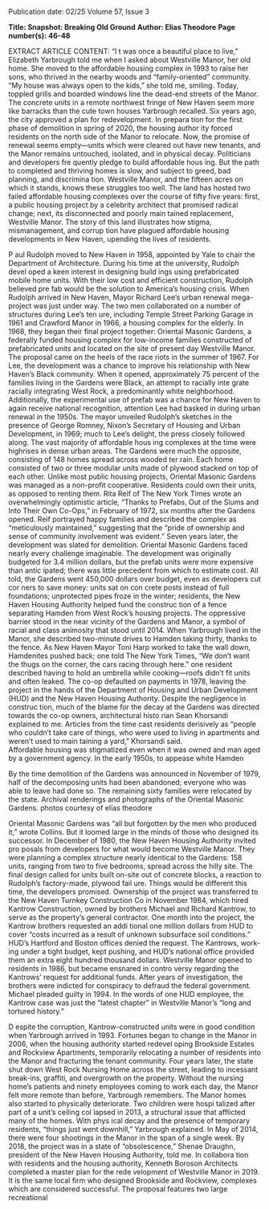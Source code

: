 Publication date: 02/25
Volume 57, Issue 3

**Title: Snapshot: Breaking Old Ground**
**Author: Elias Theodore**
**Page number(s): 46-48**

EXTRACT ARTICLE CONTENT:
“I
t was once a beautiful place 
to live,” Elizabeth Yarbrough told 
me when I asked about Westville 
Manor, her old home. She moved to the 
affordable housing complex in 1993 to 
raise her sons, who thrived in the nearby 
woods and “family-oriented” community. 
“My house was always open to the kids,” 
she told me, smiling. 
Today, toppled grills and boarded 
windows line the dead-end streets of the 
Manor. The concrete units in a remote 
northwest fringe of New Haven seem 
more like barracks than the cute town­
houses Yarbrough recalled.
Six years ago, the city approved a 
plan for redevelopment. In prepara­
tion for the first phase of demolition 
in spring of 2020, the housing author­
ity forced residents on the north side of 
the Manor to relocate. Now, the promise 
of renewal seems empty—units which 
were cleared out have new tenants, and 
the Manor remains untouched, isolated, 
and in physical decay.
Politicians 
and 
developers 
fre­
quently pledge to build affordable hous­
ing. But the path to completed and 
thriving homes is slow, and subject to 
greed, bad planning, and discrimina­
tion. Westville Manor, and the fifteen 
acres on which it stands, knows these 
struggles too well. The land has hosted 
two failed affordable housing complexes 
over the course of fifty five years: first, 
a public housing project by a celebrity 
architect that promised radical change; 
next, its disconnected and poorly main­
tained replacement, Westville Manor. 
The story of this land illustrates how 
stigma, mismanagement, and corrup­
tion have plagued affordable housing 
developments in New Haven, upending 
the lives of residents.


P
aul Rudolph moved to New Haven 
in 1958, appointed by Yale to chair the 
Department of Architecture. During his 
time at the university, Rudolph devel­
oped a keen interest in designing build­
ings using prefabricated mobile home 
units. With their low cost and efficient 
construction, Rudolph believed pre­
fab would be the solution to America’s 
housing crisis.
When Rudolph arrived in New 
Haven, Mayor Richard Lee’s urban 
renewal mega-project was just under­
way. The two men collaborated on a 
number of structures during Lee’s ten­
ure, including Temple Street Parking 
Garage in 1961 and Crawford Manor in 
1966, a housing complex for the elderly. 
In 1968, they began their final project 
together: Oriental Masonic Gardens, 
a federally funded housing complex 
for low-income families constructed 
of prefabricated units and located on 
the site of present day Westville Manor. 
The proposal came on the heels of the 
race riots in the summer of 1967. For 
Lee, the development was a chance 
to improve his relationship with New 
Haven’s Black community. When it 
opened, approximately 75 percent of 
the families living in the Gardens 
were Black, an attempt to racially inte­
grate racially integrating West Rock, a 
predominantly white neighborhood. 
Additionally, the experimental use of 
prefab was a chance for New Haven 
to again receive national recognition, 
attention Lee had basked in during 
urban renewal in the 1950s. The mayor 
unveiled Rudolph’s sketches in the 
presence of George Romney, Nixon’s 
Secretary of Housing and Urban 
Development, in 1969; much to Lee’s 
delight, the press closely followed along.
The vast majority of affordable hous­
ing complexes at the time were highrises 
in dense urban areas. The Gardens 
were much the opposite, consisting of 
148 homes spread across wooded ter­
rain. Each home consisted of two or 
three modular units made of plywood 
stacked on top of each other. Unlike 
most public housing projects, Oriental 
Masonic Gardens was managed as a 
non-profit cooperative. Residents could 
own their units, as opposed to renting 
them. Rita Reif of The New York Times 
wrote an overwhelmingly optimistic 
article, “Thanks to Prefabs, Out of the 
Slums and Into Their Own Co-Ops,” in 
February of 1972, six months after the 
Gardens opened. Reif portrayed happy 
families and described the complex as 
“meticulously maintained,” suggesting 
that the “pride of ownership and sense 
of community involvement was evident.” 
Seven years later, the development was 
slated for demolition.
Oriental Masonic Gardens faced 
nearly every challenge imaginable. The 
development was originally budgeted 
for 3.4 million dollars, but the prefab 
units were more expensive than antic­
ipated; there was little precedent from 
which to estimate cost. All told, the 
Gardens went 450,000 dollars over 
budget, even as developers cut cor­
ners to save money: units sat on con­
crete posts instead of full foundations; 
unprotected pipes froze in the winter; 
residents, the New Haven Housing 
Authority helped fund the construc­
tion of a fence separating Hamden 
from West Rock’s housing projects. The 
oppressive barrier stood in the near 
vicinity of the Gardens and Manor, a 
symbol of racial and class animosity that 
stood until 2014. When Yarbrough lived 
in the Manor, she described two-minute 
drives to Hamden taking thirty, thanks 
to the fence. As New Haven Mayor 
Toni Harp worked to take the wall 
down, Hamdenites pushed back; one 
told The New York Times, “We don’t want 
the thugs on the corner, the cars racing 
through here.”
one resident described having to hold 
an umbrella while cooking—roofs 
didn’t fit units and often leaked. The 
co-op defaulted on payments in 1978, 
leaving the project in the hands of the 
Department of Housing and Urban 
Development (HUD) and the New 
Haven Housing Authority. 
Despite the negligence in construc­
tion, much of the blame for the decay 
at the Gardens was directed towards 
the co-op owners, architectural histo­
rian Sean Khorsandi explained to me. 
Articles from the time cast residents 
derisively as “people who couldn’t take 
care of things, who were used to living 
in apartments and weren’t used to main­
taining a yard,” Khorsandi said.  
Affordable housing was stigmatized 
even when it was owned and man­
aged by a government agency. In the 
early 1950s, to appease white Hamden 


By the time demolition of the 
Gardens was announced in November 
of 1979, half of the decomposing units 
had been abandoned; everyone who was 
able to leave had done so. The remaining
sixty families were relocated by the state.
Archival renderings and photographs of the 
Oriental Masonic Gardens.
photos courtesy of elias theodore

Oriental Masonic Gardens was “all but 
forgotten by the men who produced 
it,” wrote Collins. But it loomed large 
in the minds of those who designed its 
successor.
In December of 1980, the New 
Haven Housing Authority invited pro­
posals from developers for what would 
become Westville Manor. They were 
planning a complex structure nearly 
identical to the Gardens: 158 units, 
ranging from two to five bedrooms, 
spread across the hilly site. The final 
design called for units built on-site 
out of concrete blocks, a reaction to 
Rudolph’s factory-made, plywood fail­
ure. Things would be different this time, 
the developers promised. Ownership of 
the project was transferred to the New 
Haven Turnkey Construction Co in 
November 1984, which hired Kantrow 
Construction, 
owned 
by 
brothers 
Michael and Richard Kantrow, to serve 
as the property’s general contractor. 
One month into the project, the 
Kantrow brothers requested an addi­
tional one million dollars from HUD 
to cover “costs incurred as a result of 
unknown subsurface soil conditions.” 
HUD’s Hartford and Boston offices 
denied the request. The Kantrows, work­
ing under a tight budget, kept pushing, 
and HUD’s national office provided them 
an extra eight hundred thousand dollars. 
Westville Manor opened to residents in 
1986, but became ensnared in contro­
versy regarding the Kantrows’ request 
for additional funds. After years of 
investigation, the brothers were indicted 
for conspiracy to defraud the federal 
government. Michael pleaded guilty in 
1994. In the words of one HUD employee, 
the Kantrow case was just the “latest 
chapter” in Westville Manor’s “long and 
tortured history.”


D
espite 
the 
corruption, 
Kantrow-constructed units were 
in good condition when Yarbrough 
arrived in 1993. Fortunes began to 
change in the Manor in 2006, when 
the housing authority started redevel­
oping Brookside Estates and Rockview 
Apartments, temporarily relocating a 
number of residents into the Manor 
and fracturing the tenant community. 
Four years later, the state shut down 
West Rock Nursing Home across the 
street, leading to incessant break-ins, 
graffiti, and overgrowth on the property. 
Without the nursing home’s patients 
and ninety employees coming to work 
each day, the Manor felt more remote 
than before, Yarbrough remembers. The 
Manor homes also started to physically 
deteriorate. Two children were hospi­
talized after part of a unit’s ceiling col­
lapsed in 2013, a structural issue that 
afflicted many of the homes. With phys­
ical decay and the presence of temporary 
residents, “things just went downhill,” 
Yarbrough explained. In May of 2014, 
there were four shootings in the Manor 
in the span of a single week.
By 2018, the project was in a state 
of “obsolescence,” Shenae Draughn, 
president of the New Haven Housing 
Authority, told me. In collabora­
tion with residents and the housing 
authority, Kenneth Boroson Architects 
completed a master plan for the rede­
velopment of Westville Manor in 2019. 
It is the same local firm who designed 
Brookside and Rockview, complexes 
which are considered successful. The 
proposal features two large recreational